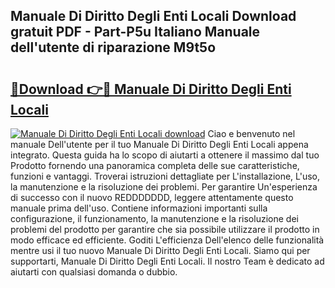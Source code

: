 ## Manuale Di Diritto Degli Enti Locali Download gratuit PDF - Part-P5u Italiano Manuale dell'utente di riparazione M9t5o

# <h2><a href="http://dfh2lr.blite.top/?on=Manuale+Di+Diritto+Degli+Enti+Locali">🔗Download 👉🔴 Manuale Di Diritto Degli Enti Locali</a></h2>

[![Manuale Di Diritto Degli Enti Locali download](https://i.imgur.com/lujVjoI.png)](http://dfh2lr.blite.top/?on=Manuale+Di+Diritto+Degli+Enti+Locali)
Ciao e benvenuto nel manuale Dell'utente per il tuo Manuale Di Diritto Degli Enti Locali appena integrato. Questa guida ha lo scopo di aiutarti a ottenere il massimo dal tuo Prodotto fornendo una panoramica completa delle sue caratteristiche, funzioni e vantaggi. Troverai istruzioni dettagliate per L'installazione, L'uso, la manutenzione e la risoluzione dei problemi. Per garantire Un'esperienza di successo con il nuovo REDDDDDDD, leggere attentamente questo manuale prima dell'uso. Contiene informazioni importanti sulla configurazione, il funzionamento, la manutenzione e la risoluzione dei problemi del prodotto per garantire che sia possibile utilizzare il prodotto in modo efficace ed efficiente. Goditi L'efficienza Dell'elenco delle funzionalità mentre usi il tuo nuovo Manuale Di Diritto Degli Enti Locali. Siamo qui per supportarti, Manuale Di Diritto Degli Enti Locali. Il nostro Team è dedicato ad aiutarti con qualsiasi domanda o dubbio.
